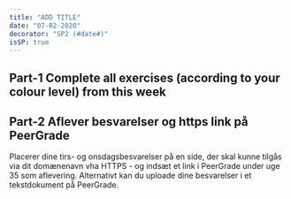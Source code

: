 ```yaml
---
title: "ADD TITLE"
date: "07-02-2020"
decorator: "SP2 (#date#)"
isSP: true
---
```


<!-- REMOVE ME: Setting isSP ensures this pages gets added to the list of Studypoint exercises -->

## Part-1 Complete all exercises (according to your colour level) from this week

<!-- REMOVE ME: The tag below will insert all day-exercises given for this week -->
<!-- REMOVE ME: PeriodFolder and weekFolder MUST match the real folder names -->

<!--PeriodExercises Flow-1/week2 PeriodExercises-->

## Part-2 Aflever besvarelser og https link på PeerGrade

Placerer dine tirs- og onsdagsbesvarelser på en side, der skal kunne tilgås via dit domænenavn vha HTTPS - og indsæt et link i PeerGrade under uge 35 som aflevering.
Alternativt kan du uploade dine besvarelser i et tekstdokument på PeerGrade.
